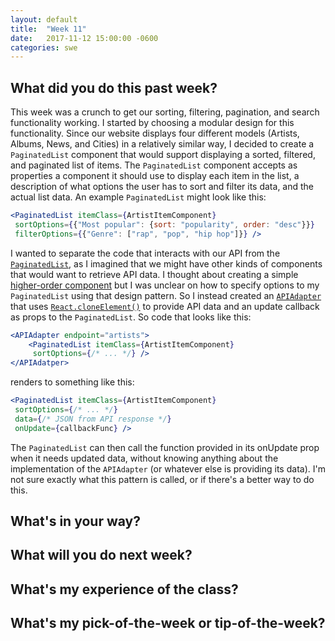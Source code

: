 ```yaml
---
layout: default
title:  "Week 11"
date:   2017-11-12 15:00:00 -0600
categories: swe
---
```


## What did you do this past week?
This week was a crunch to get our sorting, filtering, pagination, and search functionality working. I started by choosing a modular design for this functionality. Since our website displays four different models (Artists, Albums, News, and Cities) in a relatively similar way, I decided to create a `PaginatedList` component that would support displaying a sorted, filtered, and paginated list of items. The `PaginatedList` component accepts as properties a component it should use to display each item in the list, a description of what options the user has to sort and filter its data, and the actual list data. An example `PaginatedList` might look like this:

```jsx
<PaginatedList itemClass={ArtistItemComponent}
 sortOptions={{"Most popular": {sort: "popularity", order: "desc"}}}
 filterOptions={{"Genre": ["rap", "pop", "hip hop"]}} />
```

I wanted to separate the code that interacts with our API from the [`PaginatedList`][PaginatedList], as I imagined that we might have other kinds of components that would want to retrieve API data. I thought about creating a simple [higher-order component][HOC] but I was unclear on how to specify options to my `PaginatedList` using that design pattern. So I instead created an [`APIAdapter`][APIAdapter] that uses [`React.cloneElement()`][cloneElement] to provide API data and an update callback as props to the `PaginatedList`. So code that looks like this:

```jsx
<APIAdapter endpoint="artists">
	<PaginatedList itemClass={ArtistItemComponent}
	 sortOptions={/* ... */} />
</APIAdatper>
```

renders to something like this:

```jsx
<PaginatedList itemClass={ArtistItemComponent}
 sortOptions={/* ... */}
 data={/* JSON from API response */}
 onUpdate={callbackFunc} />
```

The `PaginatedList` can then call the function provided in its onUpdate prop when it needs updated data, without knowing anything about the implementation of the `APIAdapter` (or whatever else is providing its data). I'm not sure exactly what this pattern is called, or if there's a better way to do this.

## What's in your way?


## What will you do next week?


## What's my experience of the class?


## What's my pick-of-the-week or tip-of-the-week?


[HOC]: https://reactjs.org/docs/higher-order-components.html
[PaginatedList]: https://github.com/swegroup2/IDB/blob/291ba5387de7018dba40e38349196cb431676943/poupon-web/src/Components.js#L32
[APIAdapter]: https://github.com/swegroup2/IDB/blob/291ba5387de7018dba40e38349196cb431676943/poupon-web/src/Components.js#L231
[cloneElement]: https://reactjs.org/docs/react-api.html#cloneelement